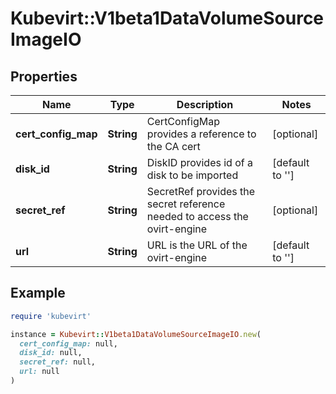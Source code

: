 # Kubevirt::V1beta1DataVolumeSourceImageIO

## Properties

| Name | Type | Description | Notes |
| ---- | ---- | ----------- | ----- |
| **cert_config_map** | **String** | CertConfigMap provides a reference to the CA cert | [optional] |
| **disk_id** | **String** | DiskID provides id of a disk to be imported | [default to &#39;&#39;] |
| **secret_ref** | **String** | SecretRef provides the secret reference needed to access the ovirt-engine | [optional] |
| **url** | **String** | URL is the URL of the ovirt-engine | [default to &#39;&#39;] |

## Example

```ruby
require 'kubevirt'

instance = Kubevirt::V1beta1DataVolumeSourceImageIO.new(
  cert_config_map: null,
  disk_id: null,
  secret_ref: null,
  url: null
)
```

